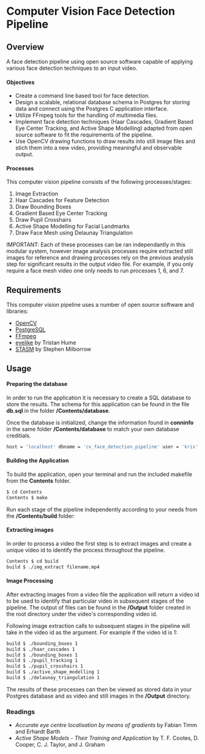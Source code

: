 # Computer Vision Face Detection Pipeline

## Overview
A face detection pipeline using open source software capable of applying various face detection techniques to an input video.

#### Objectives
- Create a command line based tool for face detection.
- Design a scalable, relational database schema in Postgres for storing data and connect using the Postgres C application interface.
- Utilize FFmpeg tools for the handling of multimedia files.
- Implement face detection techniques (Haar Cascades, Gradient Based Eye Center Tracking, and Active Shape Modelling) adapted from open source software to fit the requirements of the pipeline.
- Use OpenCV drawing functions to draw results into still image files and stich them into a new video, providing meaningful and observable output.

#### Processes
This computer vision pipeline consists of the following processes/stages:
1. Image Extraction
2. Haar Cascades for Feature Detection
3. Draw Bounding Boxes
4. Gradient Based Eye Center Tracking
5. Draw Pupil Crosshairs
6. Active Shape Modelling for Facial Landmarks
7. Draw Face Mesh using Delaunay Triangulation

IMPORTANT: Each of these processes can be ran independantly in this modular system, however image analysis processes require extracted still images for reference and drawing processes rely on the previous analysis step for significant results in the output video file. For example, if you only require a face mesh video one only needs to run processes 1, 6, and 7.

## Requirements
This computer vision pipeline uses a number of open source software and libraries:

- [OpenCV](http://opencv.org/)
- [PostgreSQL](https://www.postgresql.org)
- [FFmpeg](https://ffmpeg.org/)
- [eyelike](https://github.com/trishume/eyeLike) by Tristan Hume
- [STASM](http://www.milbo.users.sonic.net/stasm/) by Stephen Milborrow

## Usage
#### Preparing the database
In order to run the application it is necessary to create a SQL database to store the results. The schema for this application can be found in the file **db.sql** in the folder **/Contents/database**.

Once the database is initialized, change the information found in **conninfo** in the same folder **/Contents/database** to match your own database creditials.
```sh
host = 'localhost' dbname = 'cv_face_detection_pipeline' user = 'kris' password = 'cvface'
```
#### Building the Application
To build the application, open your terminal and run the included makefile from the **Contents** folder.
```sh
$ cd Contents
Contents $ make
```
Run each stage of the pipeline independently according to your needs from the **/Contents/build** folder:

#### Extracting images
In order to process a video the first step is to extract images and create a unique video id to identify the process throughout the pipeline.
```sh
Contents $ cd build
build $ ./img_extract filename.mp4
```

#### Image Processing
After extracting images from a video file the application will return a video id to be used to identify that particular video in subsequent stages of the pipeline. The output of files can be found in the **/Output** folder created in the root directory under the video's corresponding video id.

Following image extraction calls to subsequent stages in the pipeline will take in the video id as the argument. For example if the video id is 1:
```sh
build $ ./bounding_boxes 1
build $ ./haar_cascades 1
build $ ./bounding_boxes 1
build $ ./pupil_tracking 1
build $ ./pupil_crosshairs 1
build $ ./active_shape_modelling 1
build $ ./delaunay_triangulation 1
```
The results of these processes can then be viewed as stored data in your Postgres database and as video and still images in the **/Output** directory.

### Readings
- *Accurate eye centre localisation by means of gradients* by Fabian Timm and Erhardt Barth
- *Active Shape Models - Their Training and Application* by T. F. Cootes, D. Cooper, C. J. Taylor, and J. Graham
